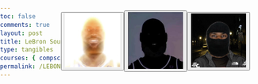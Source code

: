 ```yaml
---
toc: false
comments: true
layout: post
title: LeBron Soundboard
type: tangibles
courses: { compsci: {week: 1} }
permalink: /LEBONBONsound
---
```


<html lang="en">
<head>
<meta charset="UTF-8">
<meta name="viewport" content="width=device-width, initial-scale=1.0">
<title>What's Your Favorite LeBonBon?</title>
<style>
    body {
        display: flex;
        justify-content: center;
        align-items: center;
        height: 100vh;
        margin: 0;
        padding: 0;
    }
    
    button {
        border: none;
        margin: 10px; /* Adjust the spacing between buttons */
    }
    
    img {
        width: 200px;  Adjust the width of the images */
        height: auto;
    }
</style>
</head>
<body>

<!-- Buttons to play sounds -->
<button onclick="playSound('audio/LeBron😆.mp3')">
    <img src="images/sunshine.png" alt="LeBonBon">
</button>

<button onclick="playSound('audio/ervil-lebaronsound.mp3')">
    <img src="images/evril-lebaron.jpeg" alt="Evril LeBaron">
</button>

<button onclick="playSound('audio/leshiesty.mp3')">
    <img src="images/leshiesty.png" alt="LeShiesty">
</button>

<!-- JavaScript to play sound -->
<script>
function playSound(soundFile) {
    var audio = new Audio(soundFile);
    audio.play();
}
</script>

</body>
</html>
